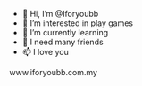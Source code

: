 - 👋 Hi, I’m @Iforyoubb
- 👀 I’m interested in play games
- 🌱 I’m currently learning
- 💞️ I need many friends
- 📫 I love you

<!---
Iforyoubb/Iforyoubb is a ✨ special ✨ repository because its `README.md` (this file) appears on your GitHub profile.
You can click the Preview link to take a look at your changes.
--->www.iforyoubb.com.my
